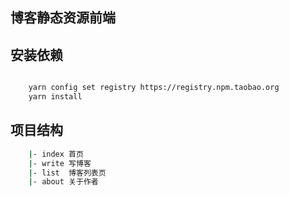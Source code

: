 ## 博客静态资源前端

## 安装依赖

```bash

	yarn config set registry https://registry.npm.taobao.org
	yarn install 

```

## 项目结构

```bash
	|- index 首页
	|- write 写博客
	|- list  博客列表页
	|- about 关于作者


```